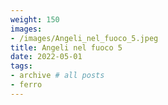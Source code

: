```yaml
---
weight: 150
images:
- /images/Angeli_nel_fuoco_5.jpeg
title: Angeli nel fuoco 5
date: 2022-05-01
tags:
- archive # all posts
- ferro
---
```


